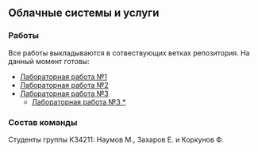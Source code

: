 ## Облачные системы и услуги
### Работы
Все работы выкладываются в сотвествующих ветках репозитория. На данный момент готовы:
* [Лабораторная работа №1](https://github.com/MikhailNv/practice-cloud-services/tree/lab-1)
* [Лабораторная работа №2](https://github.com/MikhailNv/practice-cloud-services/tree/lab-2)
* [Лабораторная работа №3](https://github.com/MikhailNv/practice-cloud-services/tree/lab-3)
  * [Лабораторная работа №3 *](https://github.com/MikhailNv/practice-cloud-services/tree/lab-3-star)

### Состав команды
Студенты группы К34211: Наумов М., Захаров Е. и Коркунов Ф.
